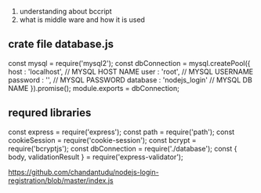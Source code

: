 1) understanding about bccript 
2) what is middle ware and how it is used


crate file database.js
--------------------------------------

const mysql = require('mysql2');
const dbConnection = mysql.createPool({
    host     : 'localhost', // MYSQL HOST NAME
    user     : 'root',        // MYSQL USERNAME
    password : '',    // MYSQL PASSWORD
    database : 'nodejs_login'      // MYSQL DB NAME
}).promise();
module.exports = dbConnection;

requred libraries
---------------------------------------------
const express = require('express');
const path = require('path');
const cookieSession = require('cookie-session');
const bcrypt = require('bcryptjs');
const dbConnection = require('./database');
const { body, validationResult } = require('express-validator');



https://github.com/chandantudu/nodejs-login-registration/blob/master/index.js
